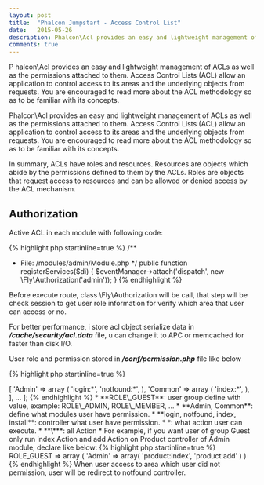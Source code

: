```yaml
---
layout: post
title:  "Phalcon Jumpstart - Access Control List"
date:   2015-05-26
description: Phalcon\Acl provides an easy and lightweight management of ACLs as well as the permissions attached to them. Access Control Lists (ACL) allow an application to control access to its areas and the underlying objects from requests. You are encouraged to read more about the ACL methodology so as to be familiar with its concepts.
comments: true
---
```


<p class="intro">
    <span class="dropcap">P</span>
    halcon\Acl provides an easy and lightweight management of ACLs as well as the permissions attached to them. Access Control Lists (ACL) allow an application to control access to its areas and the underlying objects from requests. You are encouraged to read more about the ACL methodology so as to be familiar with its concepts.
</p>

Phalcon\Acl provides an easy and lightweight management of ACLs as well as the permissions attached to them. Access Control Lists (ACL) allow an application to control access to its areas and the underlying objects from requests. You are encouraged to read more about the ACL methodology so as to be familiar with its concepts.

In summary, ACLs have roles and resources. Resources are objects which abide by the permissions defined to them by the ACLs. Roles are objects that request access to resources and can be allowed or denied access by the ACL mechanism.

Authorization
----

Active ACL in each module with following code:

{% highlight php startinline=true %}
/**
 * File: /modules/admin/Module.php
 */
public function registerServices($di)
{
    $eventManager->attach('dispatch', new \Fly\Authorization('admin'));
}
{% endhighlight %}

Before execute route, class \Fly\Authorization will be call, that step will be check session to get user role information for verify which area that user can access or no.

For better performance, i store acl object serialize data in ***/cache/security/acl.data*** file, u can change it to APC or memcached for faster than disk I/O.

User role and permission stored in ***/conf/permission.php*** file like below

{% highlight php startinline=true %}
<?php

/**
 * Access Controll List (ACL) Config Variable for Core Framework
 * @var array
 */
define('ROLE_GUEST', 1);

return [
    ROLE_GUEST => [
        'Admin' => array (
            'login:*',
            'notfound:*',
        ),
        'Common' => array (
            'index:*',
        ),
    ],
    ...
];
{% endhighlight %}

* **ROLE\_GUEST**: user group define with value, example: ROLE\_ADMIN, ROLE\_MEMBER, ...
* **Admin, Common**: define what modules user have permission.
* **login, notfound, index, install**: controller what user have permission.
* *: what action user can execute.
    * **\***: all Action
    * For example, if you want user of group Guest only run index Action and add Action on Product controller of Admin module, declare like below:

{% highlight php startinline=true %}
ROLE_GUEST => array (
    'Admin' => array(
        'product:index',
        'product:add'
    )
)
{% endhighlight %}

When user access to area which user did not permission, user will be redirect to notfound controller.

